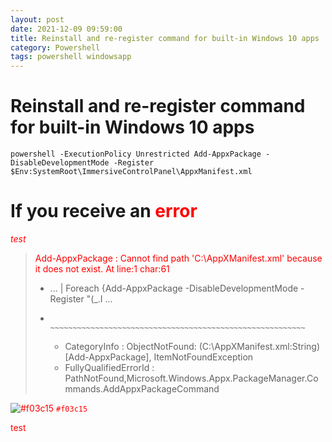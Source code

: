 ```yaml
---
layout: post
date: 2021-12-09 09:59:00
title: Reinstall and re-register command for built-in Windows 10 apps
category: Powershell
tags: powershell windowsapp
---
```

# Reinstall and re-register command for built-in Windows 10 apps
```
powershell -ExecutionPolicy Unrestricted Add-AppxPackage -DisableDevelopmentMode -Register $Env:SystemRoot\ImmersiveControlPanel\AppxManifest.xml

```
# If you receive an <span style="color:red">error</span>
<style>
p{color:Red;}
</style>

*test*

> Add-AppxPackage : Cannot find path 'C:\AppXManifest.xml' because it does not exist.
> At line:1 char:61
> + ...  | Foreach {Add-AppxPackage -DisableDevelopmentMode -Register "$($_.I ...
> +                 ~~~~~~~~~~~~~~~~~~~~~~~~~~~~~~~~~~~~~~~~~~~~~~~~~~~~~~~~~
>     + CategoryInfo          : ObjectNotFound: (C:\AppXManifest.xml:String) [Add-AppxPackage], ItemNotFoundException
>     + FullyQualifiedErrorId : PathNotFound,Microsoft.Windows.Appx.PackageManager.Commands.AddAppxPackageCommand



![#f03c15](https://via.placeholder.com/15/f03c15/000000?text=+) `#f03c15`

test
